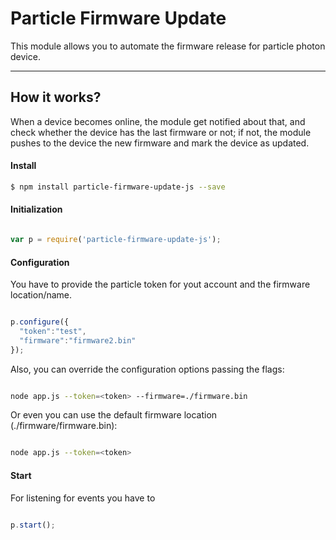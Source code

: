 Particle Firmware Update
===================

This module allows you to automate the firmware release for particle photon device.

----------

How it works?
-------------

When a device becomes online, the module get notified about that, and check whether the device has the
last firmware or not; if not, the module pushes to the device the new firmware and mark the device as
updated.

#### Install

```bash
$ npm install particle-firmware-update-js --save
```

#### Initialization

```javascript

var p = require('particle-firmware-update-js');

```

#### Configuration

You have to provide the particle token for yout account and the firmware location/name.

```javascript

p.configure({
  "token":"test",
  "firmware":"firmware2.bin"
});

```
Also, you can override the configuration options passing the flags:

```bash

node app.js --token=<token> --firmware=./firmware.bin

```

Or even you can use the default firmware location (./firmware/firmware.bin):

```bash

node app.js --token=<token>

```

#### Start

For listening for events you have to

```javascript

p.start();

```
